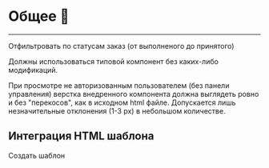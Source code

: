 # Общее :blue_heart:

---


Отфильтровать по статусам заказ (от выполненого до принятого)



Должны использоваться типовой компонент без каких-либо модификаций. 

При просмотре не авторизованным пользователем (без панели управления) верстка внедренного компонента должна 
выглядеть ровно и без "перекосов", как в исходном html файле. Допускается лишь незначительные отклонения (1-3 px)
в небольшом количестве.

## Интеграция HTML шаблона

Создать шаблон 